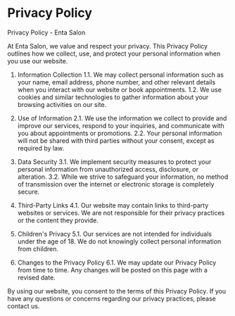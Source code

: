 # Privacy Policy

Privacy Policy - Enta Salon

At Enta Salon, we value and respect your privacy. This Privacy Policy outlines how we collect, use, and protect your personal information when you use our website.

1. Information Collection
   1.1. We may collect personal information such as your name, email address, phone number, and other relevant details when you interact with our website or book appointments.
   1.2. We use cookies and similar technologies to gather information about your browsing activities on our site.

2. Use of Information
   2.1. We use the information we collect to provide and improve our services, respond to your inquiries, and communicate with you about appointments or promotions.
   2.2. Your personal information will not be shared with third parties without your consent, except as required by law.

3. Data Security
   3.1. We implement security measures to protect your personal information from unauthorized access, disclosure, or alteration.
   3.2. While we strive to safeguard your information, no method of transmission over the internet or electronic storage is completely secure.

4. Third-Party Links
   4.1. Our website may contain links to third-party websites or services. We are not responsible for their privacy practices or the content they provide.

5. Children's Privacy
   5.1. Our services are not intended for individuals under the age of 18. We do not knowingly collect personal information from children.

6. Changes to the Privacy Policy
   6.1. We may update our Privacy Policy from time to time. Any changes will be posted on this page with a revised date.

By using our website, you consent to the terms of this Privacy Policy. If you have any questions or concerns regarding our privacy practices, please contact us.
